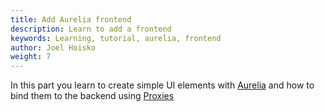 ```yaml
---
title: Add Aurelia frontend
description: Learn to add a frontend
keywords: Learning, tutorial, aurelia, frontend
author: Joel Hoisko
weight: 7
---
```


In this part you learn to create simple UI elements with [Aurelia]() and how to bind them to the backend using [Proxies]()

